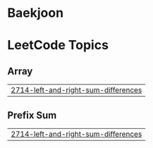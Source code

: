 # Baekjoon
<!---LeetCode Topics Start-->
# LeetCode Topics
## Array
|  |
| ------- |
| [2714-left-and-right-sum-differences](https://github.com/qwas15788hj/Baekjoon/tree/master/2714-left-and-right-sum-differences) |
## Prefix Sum
|  |
| ------- |
| [2714-left-and-right-sum-differences](https://github.com/qwas15788hj/Baekjoon/tree/master/2714-left-and-right-sum-differences) |
<!---LeetCode Topics End-->